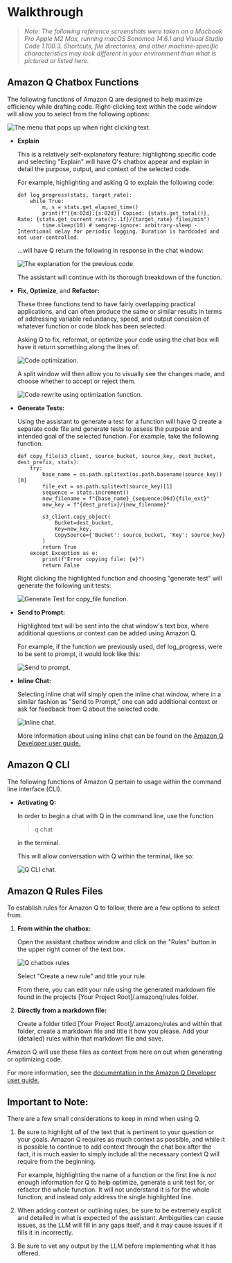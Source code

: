 # Walkthrough

> *Note: The following reference screenshots were taken on a Macbook Pro Apple M2 Max, running macOS Sonomoa 14.6.1 and Visual Studio Code 1.100.3. Shortcuts, file directories, and other machine-specific characteristics may look different in your environment than what is pictured or listed here.*

## Amazon Q Chatbox Functions

The following functions of Amazon Q are designed to help maximize efficiency while drafting code. Right-clicking text within the code window will allow you to select from the following options:

![The menu that pops up when right clicking text.](./screenshots/rightclick_menu.png)

* **Explain**

    This is a relatively self-explanatory feature: highlighting specific code and selecting "Explain" will have Q's chatbox appear and explain in detail the purpose, output, and context of the selected code.

    For example, highlighting and asking Q to explain the following code:

    ```
    def log_progress(stats, target_rate):
        while True:
            m, s = stats.get_elapsed_time()
            print(f"[{m:02d}:{s:02d}] Copied: {stats.get_total()}, Rate: {stats.get_current_rate():.1f}/{target_rate} files/min")
            time.sleep(10) # semgrep-ignore: arbitrary-sleep - Intentional delay for periodic logging. Duration is hardcoded and not user-controlled.
    ```
    ...will have Q return the following in response in the chat window:
    
    ![The explanation for the previous code.](./screenshots/explaincode.png)
    
    The assistant will continue with its thorough breakdown of the function.

* **Fix**, **Optimize**, and **Refactor:**

    These three functions tend to have fairly overlapping practical applications, and can often produce the same or similar results in terms of addressing variable redundancy, speed, and output concision of whatever function or code block has been selected.

    Asking Q to fix, reformat, or optimize your code using the chat box will have it return something along the lines of:

    ![Code optimization.](./screenshots/optimization.png)

    A split window will then allow you to visually see the changes made, and choose whether to accept or reject them.

    ![Code rewrite using optimization function.](./screenshots/optimization_codererite.png)


* **Generate Tests:**

    Using the assistant to generate a test for a function will have Q create a separate code file and generate tests to assess the purpose and intended goal of the selected function. For example, take the following function:

    ```
    def copy_file(s3_client, source_bucket, source_key, dest_bucket, dest_prefix, stats):
        try:
            base_name = os.path.splitext(os.path.basename(source_key))[0]
            file_ext = os.path.splitext(source_key)[1]
            sequence = stats.increment()
            new_filename = f"{base_name}_{sequence:06d}{file_ext}"
            new_key = f"{dest_prefix}/{new_filename}"
        
            s3_client.copy_object(
                Bucket=dest_bucket,
                Key=new_key,
                CopySource={'Bucket': source_bucket, 'Key': source_key}
            )
            return True
        except Exception as e:
            print(f"Error copying file: {e}")
            return False
    ```

    Right clicking the highlighted function and choosing "generate test" will generate the following unit tests:

    ![Generate Test for copy_file function.](./screenshots/generatetest.png)
* **Send to Prompt:**

    Highlighted text will be sent into the chat window's text box, where additional questions or context can be added using Amazon Q.

    For example, if the function we previously used, def log_progress, were to be sent to prompt, it would look like this:

    ![Send to prompt.](./screenshots/sendtoprompt.png)
* **Inline Chat:**

    Selecting inline chat will simply open the inline chat window, where in a similar fashion as "Send to Prompt," one can add additional context or ask for feedback from Q about the selected code.

    ![Inline chat.](./screenshots/inlinechat.png)

    More information about using inline chat can be found on the [Amazon Q Developer user guide.](https://docs.aws.amazon.com/amazonq/latest/qdeveloper-ug/q-in-IDE-inline-chat.html)
## Amazon Q CLI

The following functions of Amazon Q pertain to usage within the command line interface (CLI).

* **Activating Q:**

    In order to begin a chat with Q in the command line, use the function
    > q chat
    
    in the terminal.
    
    This will allow conversation with Q within the terminal, like so:

    ![Q CLI chat.](./screenshots/cli_chat.png) 

## Amazon Q Rules Files

To establish rules for Amazon Q to follow, there are a few options to select from.

1. **From within the chatbox:**

    Open the assistant chatbox window and click on the "Rules" button in the upper right corner of the text box.
    
    ![Q chatbox rules](./screenshots/chatboxrules.png)

    Select "Create a new rule" and title your rule.

    From there, you can edit your rule using the generated markdown file found in the projects [Your Project Root]/.amazonq/rules folder.

2. **Directly from a markdown file:**

    Create a folder titled [Your Project Root]/.amazonq/rules and within that folder, create a markdown file and title it how you please. Add your (detailed) rules within that markdown file and save.

Amazon Q will use these files as context from here on out when generating or optimizing code.

For more information, see the [documentation in the Amazon Q Developer user guide.](https://docs.aws.amazon.com/amazonq/latest/qdeveloper-ug/context-project-rules.html)

## Important to Note:

There are a few small considerations to keep in mind when using Q.

1. Be sure to highlight *all* of the text that is pertinent to your question or your goals. Amazon Q requires as much context as possible, and while it is possible to continue to add context through the chat box after the fact, it is much easier to simply include all the necessary context Q will require from the beginning.

    For example, highlighting the name of a function or the first line is *not* enough information for Q to help optimize, generate a unit test for, or refactor the whole function. It will not understand it is for the whole function, and instead only address the single highlighted line.

2. When adding context or outlining rules, be sure to be extremely explicit and detailed in what is expected of the assistant. Ambiguities can cause issues, as the LLM will fill in any gaps itself, and it may cause issues if it fills it in incorrectly.

3. Be sure to vet any output by the LLM before implementing what it has offered.